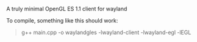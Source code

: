 A truly minimal OpenGL ES 1.1 client for wayland

To compile, something like this should work:
> g++ main.cpp -o waylandgles -lwayland-client -lwayland-egl -lEGL

